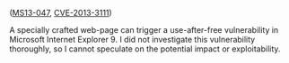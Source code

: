 ([MS13-047][], [CVE-2013-3111][])

[MS13-047]: http://technet.microsoft.com/en-us/security/bulletin/ms13-047
[CVE-2013-3111]: http://www.cve.mitre.org/cgi-bin/cvename.cgi?name=CVE-2013-3111

A specially crafted web-page can trigger a use-after-free vulnerability in
Microsoft Internet Explorer 9. I did not investigate this vulnerability
thoroughly, so I cannot speculate on the potential impact or exploitability.
